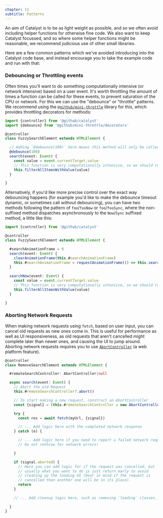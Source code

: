 ```yaml
---
chapter: 11
subtitle: Patterns
---
```


An aim of Catalyst is to be as light weight as possible, and so we often avoid including helper functions for otherwise fine code. We also want to keep Catalyst focussed, and so where some helper functions might be reasonable, we recommend judicious use of other small libraries.

Here are a few common patterns which we've avoided introducing into the Catalyst code base, and instead encourage you to take the example code and run with that:

### Debouncing or Throttling events

Often times you'll want to do something computationally intensive (or network intensive) based on a user event. It's worth throttling the amount of times a function can be called for these events, to prevent saturation of the CPU or network. For this we can use the "debounce" or "throttle" patterns. We recommend using the [`@github/mini-throttle`](https://github.com/github/mini-throttle) library for this, which provides throttling decorators for methods:

```typescript
import {controller} from '@github/catalyst'
import {debounce} from '@github/mini-throttle/decorators'

@controller
class FuzzySearchElement extends HTMLElement {

  // Adding `@debounce(100)` here means this method will only be called once in a 100ms period.
  @debounce(100)
  search(event: Event) {
    const value = event.currentTarget.value
    // This function is very computationally intensive, so we should run it as little as possible
    this.filterAllItemsWithValue(value)
  }

}
```

Alternatively, if you'd like more precise control over the exact way debouncing happens (for example you'd like to make the debounce timeout dynamic, or sometimes call _without_ debouncing), you can have two methods following the pattern of `foo`/`fooNow` or `foo`/`fooSync`, where the non-suffixed method dispatches asynchronously to the `Now`/`Sync` suffixed method, a little like this:

```typescript
import {controller} from '@github/catalyst'

@controller
class FuzzySearchElement extends HTMLElement {

  #searchAnimationFrame = 0
  search(event: Event) {
    clearAnimationFrame(this.#searchAnimationFrame)
    this.#searchAnimationFrame = requestAnimationFrame(() => this.searchNow(event: Event))
  }
  
  searchNow(event: Event) {
    const value = event.currentTarget.value
    // This function is very computationally intensive, so we should run it as little as possible
    this.filterAllItemsWithValue(value)
  }

}
```

### Aborting Network Requests

When making network requests using `fetch`, based on user input, you can cancel old requests as new ones come in. This is useful for performance as well as UI responsiveness, as old requests that aren't cancelled might complete later than newer ones, and causing the UI to jump around. Aborting network requests requires you to use [`AbortController`](https://developer.mozilla.org/en-US/docs/Web/API/AbortController) (a web platform feature).

```typescript
@controller
class RemoveSearchElement extends HTMLElement {

  #remoteSearchController: AbortController|null

  async search(event: Event) {
    // Abort the old Request
    this.#remoteSearchController?.abort()

    // To start making a new request, construct an AbortController
    const {signal} = (this.#remoteSearchController = new AbortController())

    try {
      const res = await fetch(myUrl, {signal})

      // ... Add logic here with the completed network response
    } catch (e) {

      // ... Add logic here if you need to report a failed network request.
      // Do not rethrow for network errors!

    }

    if (signal.aborted) {
      // Here you can add logic for if the request was cancelled, but
      // usually what you want to do is just return early to avoid
      // cleaning up the loading UI (bear in mind if the request is
      // cancelled then another one will be in its place).
      return
    }

    // ... Add cleanup logic here, such as removing `loading` classes.

  }
}
```

